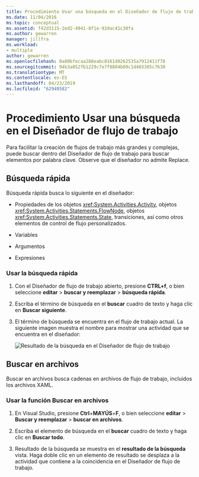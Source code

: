```yaml
---
title: Procedimiento Usar una búsqueda en el Diseñador de flujo de trabajo
ms.date: 11/04/2016
ms.topic: conceptual
ms.assetid: f42d3115-2ed2-4941-8f1e-92dac41c30fa
ms.author: gewarren
manager: jillfra
ms.workload:
- multiple
author: gewarren
ms.openlocfilehash: 0a80bfecaa288eabc0161d0262535a7912411f78
ms.sourcegitcommit: 94b3a052fb1229c7e7f8804b09c1d403385c7630
ms.translationtype: MT
ms.contentlocale: es-ES
ms.lasthandoff: 04/23/2019
ms.locfileid: "62949582"
---
```

# <a name="how-to-use-search-in-the-workflow-designer"></a>Procedimiento Usar una búsqueda en el Diseñador de flujo de trabajo

Para facilitar la creación de flujos de trabajo más grandes y complejas, puede buscar dentro del Diseñador de flujo de trabajo para buscar elementos por palabra clave. Observe que el diseñador no admite Replace.

## <a name="quick-find"></a>Búsqueda rápida

Búsqueda rápida busca lo siguiente en el diseñador:

- Propiedades de los objetos <xref:System.Activities.Activity>, objetos <xref:System.Activities.Statements.FlowNode>, objetos <xref:System.Activities.Statements.State>, transiciones, así como otros elementos de control de flujo personalizados.

- Variables

- Argumentos

- Expresiones

### <a name="use-quick-find"></a>Usar la búsqueda rápida

1. Con el Diseñador de flujo de trabajo abierto, presione **CTRL+f**, o bien seleccione **editar** > **buscar y reemplazar** > **búsqueda rápida**.

2. Escriba el término de búsqueda en el **buscar** cuadro de texto y haga clic en **Buscar siguiente**.

3. El término de búsqueda se encuentra en el flujo de trabajo actual. La siguiente imagen muestra el nombre para mostrar una actividad que se encuentra en el diseñador:

   ![Resultado de la búsqueda en el Diseñador de flujo de trabajo](../workflow-designer/media/designersearch.png)

## <a name="find-in-files"></a>Buscar en archivos

Buscar en archivos busca cadenas en archivos de flujo de trabajo, incluidos los archivos XAML.

### <a name="use-find-in-files"></a>Usar la función Buscar en archivos

1. En Visual Studio, presione **Ctrl**+**MAYÚS**+**F**, o bien seleccione **editar**  >   **Buscar y reemplazar** > **buscar en archivos**.

2. Escriba el elemento de búsqueda en el **buscar** cuadro de texto y haga clic en **Buscar todo**.

3. Resultado de la búsqueda se muestra en el **resultado de la búsqueda** vista. Haga doble clic en un elemento de resultado se desplaza a la actividad que contiene a la coincidencia en el Diseñador de flujo de trabajo.